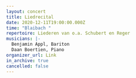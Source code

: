 ```yaml
---
layout: concert
title: Liedrecital
date: 2020-12-11T19:00:00.000Z
time: "Blaibach "
repertoire: Liederen van o.a. Schubert en Reger
musicians: |-
  Benjamin Appl, Bariton
  Daan Boertien, Piano
organizer_url: Link
in_archive: true
cancelled: false
---
```

